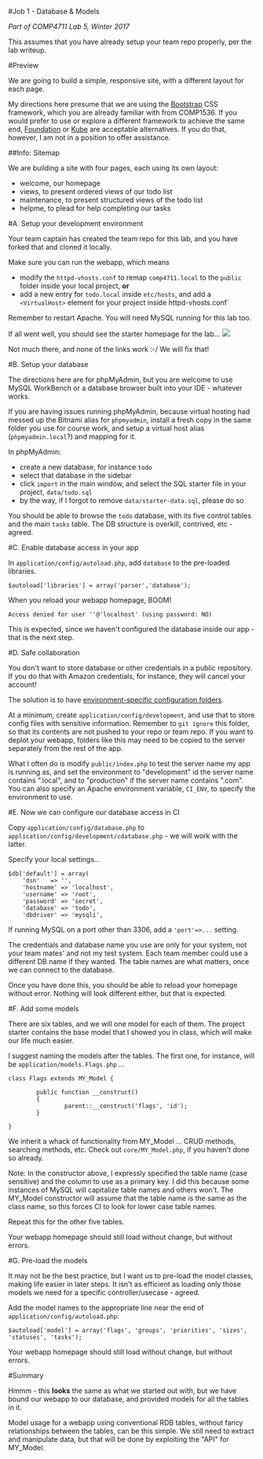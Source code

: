 #Job 1 - Database & Models

_Part of COMP4711 Lab 5, Winter 2017_

<div class="alert alert-info">
This assumes that you have already setup your team repo properly, per the lab writeup.
</div>

#Preview

We are going to build a simple, responsive site, with a different layout for each page.

My directions here presume that we are using the 
[Bootstrap](http://getbootstrap.com/) CSS framework,
which you are already familiar with from COMP1536. If you would prefer to use or 
explore a different framework to achieve the same end, 
[Foundation](http://foundation.zurb.com/) or 
[Kube](https://imperavi.com/kube/)
are acceptable alternatives. If you do that, however, I am not in a position to offer assistance.

##Info: Sitemap

We are building a site with four pages, each using its own layout:

- welcome, our homepage 
- views, to present ordered views of our todo list
- maintenance, to present structured views of the todo list
- helpme, to plead for help completing our tasks

#A. Setup your development environment

Your team captain has created the team repo for this lab, and you have forked that
and cloned it locally.

Make sure you can run the webapp, which means 
- modify the `httpd-vhosts.conf` to remap `comp4711.local` to the `public` folder
inside your local project, **or**
- add a new entry for `todo.local` inside `etc/hosts`, and add a `<VirtualHost>` element
for your project inside httpd-vhosts.conf`

Remember to restart Apache. You will need MySQL running for this lab too.

If all went well, you should see the starter homepage for the lab...
<img class="scale" src="/pix/tutorials/todo/50.png" />

Not much there, and none of the links work :-/ We will fix that!

#B. Setup your database

The directions here are for phpMyAdmin, but you are welcome to use MySQL WorkBench
or a database browser built into your IDE - whatever works.

If you are having issues running phpMyAdmin, because virtual hosting had
messed up the Bitnami alias for `phpmyadmin`, install a fresh copy
in the same folder you use for course work, and setup a
virtual host alias (`phpmyadmin.local`?) and mapping for it.

In phpMyAdmin:
- create a new database, for instance `todo`
- select that database in the sidebar
- click `import` in the main window, and select the SQL starter file in
your project, `data/todo.sql`
- by the way, if I forgot to remove `data/starter-data.sql`, please do so

You should be able to browse the `todo` database, with its five control tables
and the main `tasks` table. The DB structure is overkill, contrived, etc - agreed.

#C. Enable database access in your app

In `application/config/autoload.php`, add `database` to the pre-loaded libraries.

    $autoload['libraries'] = array('parser','database');

When you reload your webapp homepage, BOOM!

    Access denied for user ''@'localhost' (using password: NO)

This is expected, since we haven't configured the database inside our app - that is the next step.

#D. Safe collaboration

You don't want to store database or other credentials in a public repository.
If you do that with Amazon credentials, for instance, they will cancel your account!

The solution is to have [environment-specific configuration folders](https://www.codeigniter.com/user_guide/general/environments.html).

At a minimum, create `application/config/development`, and use that to store config files
with sensitive information. Remember to `git ignore` this folder, so that its contents
are not pushed to your repo or team repo. If you want to deplot your webapp, folders
like this may need to be copied to the server separately from the rest of the app.

What I often do is modify `public/index.php` to test the server name my app is running as,
and set the environment to "development" id the server name contains ".local", and
to "production" if the server name contains ".com".
You can also specify an Apache environment variable, `CI_ENV`, to specify the environment to use.

#E. Now we can configure our database access in CI 

Copy `application/config/database.php` to `application/config/development/cdatabase.php` - we will work with the latter.

Specify your local settings...

    $db['default'] = array(
        'dsn'	=> '',
        'hostname' => 'localhost',
        'username' => 'root',
        'password' => 'secret',
        'database' => 'todo',
        'dbdriver' => 'mysqli',

If running MySQL on a port other than 3306, add a `'port'=>...` setting.

The credentials and database name you use are only for your system, not your team mates' and
not my test system. Each team member could use a different DB name if they wanted.
The table names are what matters, once we can connect to the database.

Once you have done this, you should be able to reload your homepage without error.
Nothing will look different either, but that is expected.

#F. Add some models

There are six tables, and we will one model for each of them. The project starter
contains the base model that I showed you in class, which will make our life much easier.

I suggest naming the models after the tables. The first one, for instance, will be
`application/models.Flags.php` ...

    class Flags extends MY_Model {

            public function __construct()
            {
                    parent::__construct('flags', 'id');
            }

    }

We inherit a whack of functionality from MY_Model ... CRUD methods, searching methods,
etc. Check out `core/MY_Model.php`, if you haven't done so already.

Note: In the constructor above, I expressly specified the table name (case sensitive) and
the column to use as a primary key. I did this because some instances of MySQL will
capitalize table names and others won't. The MY_Model constructor will assume that
the table name is the same as the class name, so this forces CI to look
for lower case table names.

Repeat this for the other five tables.

Your webapp homepage should still load without change, but without errors.

#G. Pre-load the models

It may not be the best practice, but I want us to pre-load the model classes,
making life easier in later steps. It isn't as efficient as loading only those models 
we need for a specific controller/usecase - agreed.

Add the model names to the appropriate line near the end of `application/config/autoload.php`:

    $autoload['model'] = array('flags', 'groups', 'priorities', 'sizes', 'statuses', 'tasks');

Your webapp homepage should still load without change, but without errors.

#Summary

Hmmm - this **looks** the same as what we started out with, but we have bound our webapp
to our database, and provided models for all the tables in it.

Model usage for a webapp using conventional RDB tables, without fancy relationships between the tables, can
be this simple. We still need to extract and manipulate data, but that will
be done by exploiting the "API" for MY_Model.
